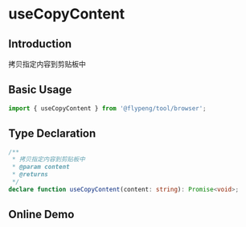 # useCopyContent

## Introduction

拷贝指定内容到剪贴板中

## Basic Usage

```ts
import { useCopyContent } from '@flypeng/tool/browser';
```

## Type Declaration

```ts
/**
 * 拷贝指定内容到剪贴板中
 * @param content
 * @returns
 */
declare function useCopyContent(content: string): Promise<void>;
```

## Online Demo

<preview path="./index.vue" title="useCopyContent" description="拷贝指定内容到剪贴板中"></preview>
